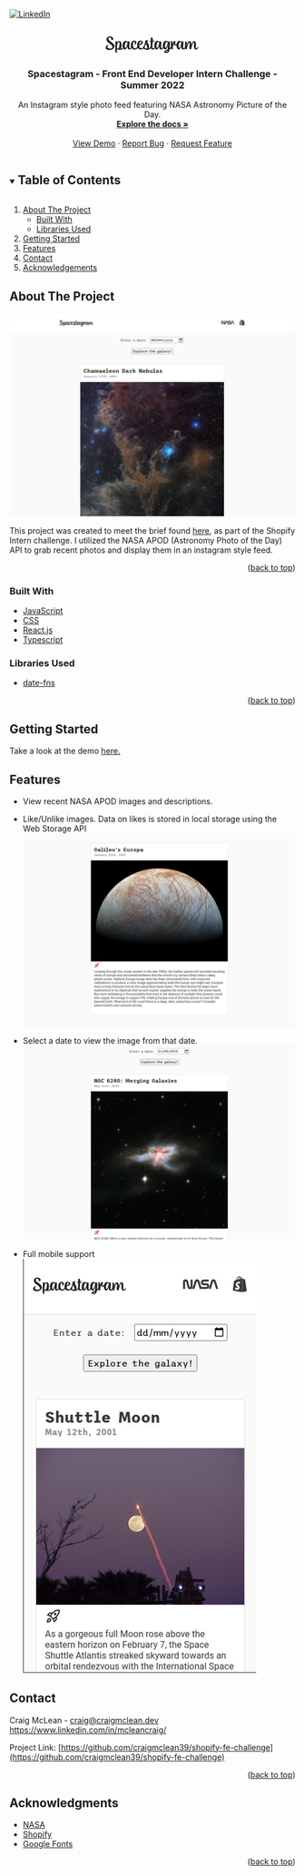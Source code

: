 <div id="top"></div>
<!--
*** Thanks for checking out the Best-README-Template. If you have a suggestion
*** that would make this better, please fork the repo and create a pull request
*** or simply open an issue with the tag "enhancement".
*** Don't forget to give the project a star!
*** Thanks again! Now go create something AMAZING! :D
-->

<!-- PROJECT SHIELDS -->
<!--
*** I'm using markdown "reference style" links for readability.
*** Reference links are enclosed in brackets [ ] instead of parentheses ( ).
*** See the bottom of this document for the declaration of the reference variables
*** for contributors-url, forks-url, etc. This is an optional, concise syntax you may use.
*** https://www.markdownguide.org/basic-syntax/#reference-style-links
-->

<!-- [![Contributors][contributors-shield]][contributors-url]
[![Forks][forks-shield]][forks-url]
[![Stargazers][stars-shield]][stars-url]
[![Issues][issues-shield]][issues-url]
[![MIT License][license-shield]][license-url] -->

[![LinkedIn][linkedin-shield]][linkedin-url]

<!-- PROJECT LOGO -->
<br />
<div align="center">
  <a href="https://github.com/craigmclean39/shopify-fe-challenge">
    <img src="./src/media/spacestagram.png" alt="Logo">
  </a>

<h3 align="center">Spacestagram - Front End Developer Intern Challenge - Summer 2022</h3>

  <p align="center">
    An Instagram style photo feed featuring NASA Astronomy Picture of the Day.
    <br />
    <a href="https://github.com/craigmclean39/shopify-fe-challenge"><strong>Explore the docs »</strong></a>
    <br />
    <br />
    <a href="https://craigmclean39.github.io/shopify-fe-challenge/">View Demo</a>
    ·
    <a href="https://github.com/craigmclean39/shopify-fe-challenge/issues">Report Bug</a>
    ·
    <a href="https://github.com/craigmclean39/shopify-fe-challenge/issues">Request Feature</a>
  </p>
</div>

<!-- TABLE OF CONTENTS -->
<details open="open">
  <summary><h2 style="display: inline-block">Table of Contents</h2></summary>
  <ol>
    <li>
      <a href="#about-the-project">About The Project</a>
      <ul>
        <li><a href="#built-with">Built With</a></li>
        <li><a href="#libraries-used">Libraries Used</a></li>
      </ul>
    </li>
    <li>
      <a href="#getting-started">Getting Started</a>
    </li>
    <li><a href="#features">Features</a></li>
    <li><a href="#contact">Contact</a></li>
    <li><a href="#acknowledgements">Acknowledgements</a></li>
  </ol>
</details>

<!-- ABOUT THE PROJECT -->

## About The Project

[![Product Name Screen Shot][product-screenshot]](https://craigmclean39.github.io/shopify-fe-challenge/)

<p>
This project was created to meet the brief found <a href="https://docs.google.com/document/d/13zXpyrC2yGxoLXKktxw2VJG2Jw8SdUfliLM-bYQLjqE/edit#heading=h.31w9woubunro">here</a>, as part of the Shopify Intern challenge. I utilized the NASA APOD (Astronomy Photo of the Day) API to grab recent photos and display them in an instagram style feed.

</p>

<p align="right">(<a href="#top">back to top</a>)</p>

### Built With

- [JavaScript](https://developer.mozilla.org/en-US/docs/Web/JavaScript)
- [CSS](https://developer.mozilla.org/en-US/docs/Web/CSS)
- [React.js](https://reactjs.org/)
- [Typescript](https://www.typescriptlang.org/)

### Libraries Used

- [date-fns](https://date-fns.org/)

<p align="right">(<a href="#top">back to top</a>)</p>

<!-- GETTING STARTED -->

## Getting Started

Take a look at the demo <a href="https://craigmclean39.github.io/shopify-fe-challenge/">here.</a>

## Features

- View recent NASA APOD images and descriptions.<br>
- Like/Unlike images. Data on likes is stored in local storage using the Web Storage API<br>
  <img src="./readme/like.jpg">

- Select a date to view the image from that date.<br>
  <img src="./readme/dateselect.jpg">
- Full mobile support<br>
  <img src="./readme/mobile.jpg">

<!-- CONTACT -->

## Contact

Craig McLean - craig@craigmclean.dev<br>
https://www.linkedin.com/in/mcleancraig/

Project Link: [https://github.com/craigmclean39/shopify-fe-challenge](https://github.com/craigmclean39/shopify-fe-challenge)

<p align="right">(<a href="#top">back to top</a>)</p>

<!-- ACKNOWLEDGMENTS -->

## Acknowledgments

- [NASA](https://www.nasa.gov/)
- [Shopify](https://www.shopify.com/)
- [Google Fonts](https://fonts.google.com/)

<p align="right">(<a href="#top">back to top</a>)</p>

<!-- MARKDOWN LINKS & IMAGES -->
<!-- https://www.markdownguide.org/basic-syntax/#reference-style-links -->

[linkedin-shield]: https://img.shields.io/badge/-LinkedIn-black.svg?style=for-the-badge&logo=linkedin&colorB=555
[linkedin-url]: https://www.linkedin.com/in/mcleancraig/
[product-screenshot]: ./readme/spacestagram.png
